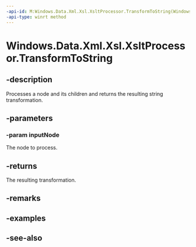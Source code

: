 ```yaml
---
-api-id: M:Windows.Data.Xml.Xsl.XsltProcessor.TransformToString(Windows.Data.Xml.Dom.IXmlNode)
-api-type: winrt method
---
```


<!-- Method syntax
public string TransformToString(Windows.Data.Xml.Dom.IXmlNode inputNode)
-->

# Windows.Data.Xml.Xsl.XsltProcessor.TransformToString

## -description
Processes a node and its children and returns the resulting string transformation.

## -parameters
### -param inputNode
The node to process.

## -returns
The resulting transformation.

## -remarks

## -examples

## -see-also
